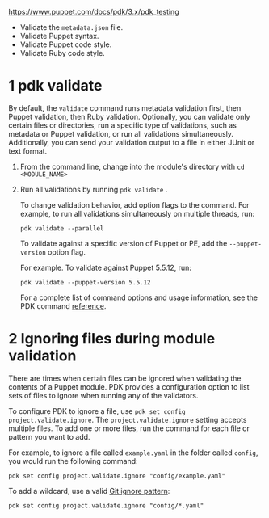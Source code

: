 https://www.puppet.com/docs/pdk/3.x/pdk_testing

- Validate the `metadata.json` file.
- Validate Puppet syntax.
- Validate Puppet code style.
- Validate Ruby code style.

# 1 pdk validate

By default, the `validate` command runs metadata validation first, then Puppet validation, then Ruby validation. Optionally, you can validate only certain files or directories, run a specific type of validations, such as metadata or Puppet validation, or run all validations simultaneously. Additionally, you can send your validation output to a file in either JUnit or text format.

1. From the command line, change into the module's directory with `cd <MODULE_NAME>`
    
2. Run all validations by running `pdk validate` .
    
    To change validation behavior, add option flags to the command. For example, to run all validations simultaneously on multiple threads, run:
    
    ```
    pdk validate --parallel
    ```
    
    To validate against a specific version of Puppet or PE, add the `--puppet-version` option flag.
    
    For example. To validate against Puppet 5.5.12, run:
    
    ```
    pdk validate --puppet-version 5.5.12
    ```
    
    For a complete list of command options and usage information, see the PDK command [reference](https://www.puppet.com/docs/pdk/3.x/pdk_reference#).
    

# 2 Ignoring files during module validation

There are times when certain files can be ignored when validating the contents of a Puppet module. PDK provides a configuration option to list sets of files to ignore when running any of the validators.

To configure PDK to ignore a file, use `pdk set config project.validate.ignore`. The `project.validate.ignore` setting accepts multiple files. To add one or more files, run the command for each file or pattern you want to add.

For example, to ignore a file called `example.yaml` in the folder called `config`, you would run the following command:

```
pdk set config project.validate.ignore "config/example.yaml"
```

To add a wildcard, use a valid [Git ignore pattern](http://git-scm.com/docs/gitignore):

```
pdk set config project.validate.ignore "config/*.yaml"
```